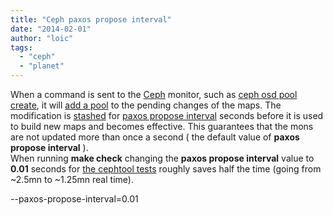 ```yaml
---
title: "Ceph paxos propose interval"
date: "2014-02-01"
author: "loic"
tags: 
  - "ceph"
  - "planet"
---
```


When a command is sent to the [Ceph](http://ceph.com/) monitor, such as [ceph osd pool create](https://github.com/ceph/ceph/blob/v0.75/src/mon/OSDMonitor.cc#L3960), it will [add a pool](https://github.com/ceph/ceph/blob/v0.75/src/mon/OSDMonitor.cc#L3960) to the pending changes of the maps. The modification is [stashed](https://github.com/ceph/ceph/blob/v0.75/src/mon/OSDMonitor.cc#L4053) for [paxos propose interval](https://github.com/ceph/ceph/blob/master/src/common/config_opts.h#L218) seconds before it is used to build new maps and becomes effective. This guarantees that the mons are not updated more than once a second ( the default value of **paxos propose interval** ).  
When running **make check** changing the **paxos propose interval** value to **0.01** seconds for [the cephtool tests](https://github.com/ceph/ceph/blob/v0.75/qa/workunits/cephtool/test.sh) roughly saves half the time (going from ~2.5mn to ~1.25mn real time).

\--paxos-propose-interval=0.01
